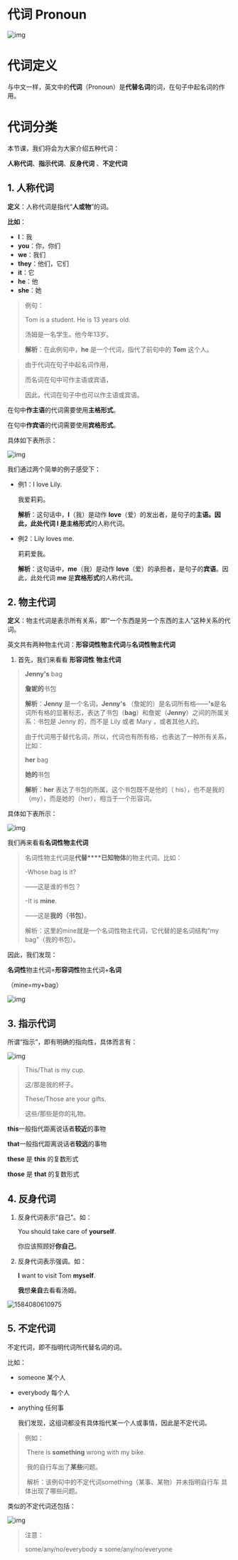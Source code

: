 # 代词 Pronoun

![img](assets/image-1584079357177.png)

# 代词定义 



与中文一样，英文中的**代词**（Pronoun）是**代替名词**的词，在句子中起名词的作用。

# 代词分类



本节课，我们将会为大家介绍五种代词：



**人称代词**、**指示代词**、**反身代词** 、**不定代词**



## 1. 人称代词



**定义**：人称代词是指代“**人或物**”的词。

**比如**：

* **I**：我
* **you**：你，你们
* **we**：我们
* **they**：他们，它们
* **it**：它
* **he**：他
* **she**：她

> 例句：
>
> Tom is a student. He is 13 years old. 
>
> 汤姆是一名学生。他今年13岁。
>
> 
>
> **解析**：在此例句中，**he** 是一个代词，指代了前句中的 **Tom** 这个人。

> 由于代词在句子中起名词作用，
>
> 而名词在句中可作主语或宾语，
>
> 因此，代词在句子中也可以作主语或宾语。





在句中**作主语**的代词需要使用**主格形式**。

在句中**作宾语**的代词需要使用**宾格形式**。



具体如下表所示：

![img](assets/image-1584080068930.png)



我们通过两个简单的例子感受下：



- 例1：I love Lily.

  我爱莉莉。

  **解析**：这句话中，**I**（我）是动作 **love**（爱）的发出者，是句子的**主语。**因此，此处代词 **I** 是**主格形式**的人称代词。



- 例2：Lily loves me. 

  莉莉爱我。

  **解析**：这句话中，**me**（我）是动作 **love**（爱）的承担者，是句子的**宾语**。因此，此处代词 **me** 是**宾格形式**的人称代词。

## 2. 物主代词



**定义**：物主代词是表示所有关系，即“一个东西是另一个东西的主人”这种关系的代词。

英文共有两种物主代词：**形容词性物主代词**与**名词性物主代词**



1. 首先，我们来看看 **形容词性** **物主代词**

> **Jenny's** bag
>
>  **詹妮的**书包
>
> 
>
> **解析**：**Jenny** 是一个名词，**Jenny's** （詹妮的）是名词所有格——**'s**是名词所有格的显著标志，表达了书包（**bag**）和詹妮（**Jenny**）之间的所属关系：书包是 Jenny 的，而不是 Lily 或者 Mary ，或者其他人的。 
>
> 由于代词用于替代名词，所以，代词也有所有格，也表达了一种所有关系，比如：
>
> 
>
> **her** bag
>
> **她的**书包
>
> 
>
> **解析**：**her** 表达了书包的所属，这个书包既不是他的（ his），也不是我的（my），而是她的（her），相当于一个形容词。

具体如下表所示：

![img](assets/image-1584080227412.png)

我们再来看看**名词性物主代词**

> 名词性物主代词是**代替****已知物体**的物主代词。比如： 
>
> -Whose bag is it?
>
> ——这是谁的书包？     
>
> -It is **mine**.
>
> ——这是**我的（书包）**。
>
> 解析：这里的mine就是一个名词性物主代词，它代替的是名词结构“my bag”（我的书包）。

因此，我们发现：

**名词性**物主代词=**形容词性**物主代词+**名词**

（mine=my+bag）

![img](assets/image-1584080288046.png)

## 3. 指示代词



所谓“指示”，即有明确的指向性，具体而言有：

![img](assets/image-1584080368000.png)

> This/That is my cup.
>
> 这/那是我的杯子。
>
> 
>
> These/Those are your gifts.
>
> 这些/那些是你的礼物。

**this**一般指代距离说话者**较近**的事物



**that**一般指代距离说话者**较远**的事物



**these** 是 **this** 的复数形式



**those** 是 **that** 的复数形式

## 4. 反身代词 

1. 反身代词表示“自己”。如：

   You should take care of **yourself**.

   你应该照顾好**你自己**。

2. 反身代词表示强调。如：

   **I** want to visit Tom **myself**.

   **我**想**亲自**去看看汤姆。

![1584080610975](assets/1584080610975.png)

## 5. 不定代词

不定代词，即不指明代词所代替名词的词。

比如：

- someone 某个人

- everybody 每个人

- anything 任何事

  我们发现，这组词都没有具体指代某一个人或事情，因此是不定代词。

> 例如：
>
> ​	There is **something** wrong with my bike.
>
> ​	我的自行车出了**某些**问题。
>
> ​	解析：该例句中的不定代词something（某事、某物）并未指明自行车	具体出现了哪些问题。

类似的不定代词还包括：

![img](assets/image-1584080667150.png)

> 注意：
>
> some/any/no/everybody **=** some/any/no/everyone